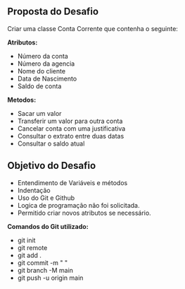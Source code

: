 ## Proposta do Desafio
  
Criar uma classe Conta Corrente que contenha o seguinte:
   
 **Atributos:**

 - Número da conta
 - Número da agencia
 - Nome do cliente
 - Data de Nascimento
 - Saldo de conta
   
**Metodos:**
  
- Sacar um valor
- Transferir um valor para outra conta
- Cancelar conta com uma justificativa
- Consultar o extrato entre duas datas
- Consultar o saldo atual


## Objetivo do Desafio
- Entendimento de Variáveis e métodos
- Indentação
- Uso do Git e Github
- Logica de programação não foi solicitada.
- Permitido criar novos atributos se necessário.
  
**Comandos do Git utilizado:**
- git init
- git remote
- git add .
- git commit -m " "
- git branch -M main
- git push -u origin main
  
